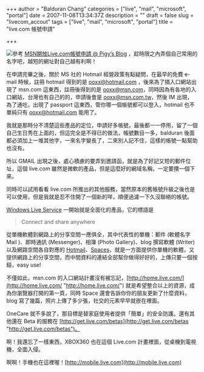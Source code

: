 +++
author = "Balduran Chang"
categories = ["live", "mail", "microsoft", "portal"]
date = 2007-11-08T13:34:37Z
description = ""
draft = false
slug = "livecom_accout"
tags = ["live", "mail", "microsoft", "portal"]
title = "live.com 帳號申請"

+++


![](http://www.live.com/live/1.900.9.017/img/wl_jewel.gif)參考 [MSN開放Live.com帳號申請 @ Pigy’s Blog](http://blog.pixnet.net/pigy/post/10599864) ，趁時限之內弄個自己常用的名字吧，越短的網址對自己越有利啊！

在申請完畢之後，關於 MS 社的 Hotmail 經營政策有點疑問，在最早的免費 e-mail 時候，註冊 hotmail 得到的是 ooxx@hotmail.com ，後來為了搞入口網站出現了 msn.com 這東西，註冊後得到的是 ooxx@msn.com，同時因為有各地的入口網站，台灣也有自己的的，申請後會是 ooxx@msn.com.tw，然後 IM 出現，為了通吃，出現了 passport 這東西，管你哪一個帳號都可以登入，hotmail 也不單純只有 ooxx@hotmail.com 能用了。

我就是那時分不清楚這些產品的定位，申請好多帳號，最後都一一停用，留了一個自己生日秀在上面的，但這完全是不得已的做法，帳號數目一多，balduran 後面都必須加上一堆其他字，一來名字變長了，二來別人記不住，這樣的帳號一點幫助也沒有。

所以 GMAIL 出現之後，處心積慮的要弄到邀請函，就是為了好記又短的郵件位址，這個 live.com 雖然是微軟的產品，但是這麼好的網域名稱，一定要攢一個下來。

同時可以試用看看 live.com 所推出的其他服務，當然原本的舊帳號升級之後也是可以使用，但是我就是忍不住開了一個新的咩，順便過濾一下久沒聯絡的帳號。

[Windows Live Service](http://get.live.com/wl/all) 一開始就是全面化的產品，它的標語是

> Connect and share anywhere

從單機軟體到網路上的分享空間一應俱全，其中代表性的單機：郵件 (軟體名字 Mail )、即時通訊 (Messenger)、相簿 (Photo Gallery)、blog 撰寫軟體 (Writer) 以及網路空間各自對應的 [Hotmail](http://mail.live.com/)、[Spaces](http://spaces.live.com/)，就是一方面提供你單機的軟體，又提供網路上的分享空間，而中間資料的連結全部幫你做得好好的，上傳只要一個按鈕，easy use!

不僅如此，msn.com 的入口網站計畫沒有被忘記，[http://home.live.com/](http://home.live.com/ "http://home.live.com/") 就是希望整合以上的資源，成為你瀏覽器打開的第一頁，同時 Space 還會告訴你你的朋友更新了什麼資料，blog 寫了幾篇，照片上傳了多少張，社交的元素早早就嵌在裡面。

OneCare 就不多說了，那目標是替家庭使用者提供「簡單」的安全防護。還有其他還在 Beta 的服務在 [http://get.live.com/betas](http://get.live.com/betas "http://get.live.com/betas")。

啊！我還忘了一樣東西，XBOX360 也在這個 Live.com 計畫裡面，從桌機到電視機，全面入侵。

啊啊！手機也在這裡喔！[http://mobile.live.com](http://mobile.live.com)

